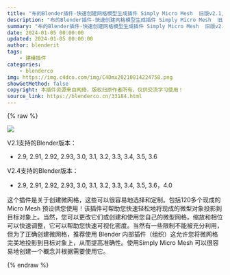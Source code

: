 ```yaml
---
title: "布的Blender插件-快速创建网格模型生成插件 Simply Micro Mesh  旧版v2.1, 2.93 最新版v2.4"
description: "布的Blender插件-快速创建网格模型生成插件 Simply Micro Mesh  旧版v2.1, 2.93 最新版v2.4"
summary: "布的Blender插件-快速创建网格模型生成插件 Simply Micro Mesh  旧版v2.1, 2.93 最新版v2.4"
date: 2024-01-05 00:00:00
updated: 2024-01-05 00:00:00
author: blenderit
tags: 
    - 建模插件
categories:
    - blenderco
img: https://img.c4dco.com/img/C4Dmx20210814224758.png
showGetMethod: false
copyright: 本插件资源来自网络，版权归原作者所有，仅供交流学习使用！
source_link: https://blenderco.cn/33184.html
---
```


{% raw %}
<p><img class="aligncenter" src="https://img.c4dco.com/img/C4Dmx20210814224758.png"></p><p>V2.1支持的Blender版本：</p><ul>
<li>2.9, 2.91, 2.92, 2.93, 3.0, 3.1, 3.2, 3.3, 3.4, 3.5, 3.6</li>
</ul><p>V2.4支持的Blender版本：</p><ul>
<li>2.9, 2.91, 2.92, 2.93, 3.0, 3.1, 3.2, 3.3, 3.4, 3.5, 3.6，4.0</li>
</ul><p>这个插件是关于创建微网格，这些可以很容易地选择和定制。包括120多个现成的 Micro Mesh 预设供您使用！该插件可帮助您快速轻松地将现成的微型对象投影到目标对象上。当然，您可以更改它们或创建和使用您自己的微型网格。缩放和相位可以快速调整，它可以帮助您快速可视化密度。当然有一些限制不能被充分利用，但为了正确创建微网格，推荐使用 Blender 内部插件（组织）这允许您将微网格完美地投影到目标对象上，从而提高准确性。使用Simply Micro Mesh 可以很容易地创建一个概念并根据需要使用它。</p>
<div style="display: none">blenderco</div>
{% endraw %}
